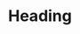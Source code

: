 ---
title: Heading
redirect_to: https://ucfopen.github.io/Obojobo-Docs/releases/v3.3.2/developers/obo_nodes/heading
---